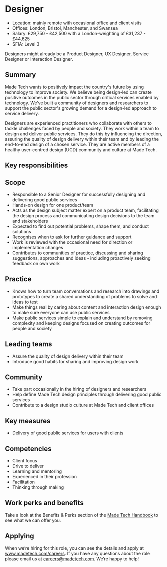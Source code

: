 # Designer

- Location: mainly remote with occasional office and client visits
- Offices: London, Bristol, Manchester, and Swansea
- Salary: £29,750 - £42,500 with a London-weighting of £31,237 - £44,625
- SFIA: Level 3

Designers might already be a Product Designer, UX Designer, Service Designer or Interaction Designer.

## Summary

Made Tech wants to positively impact the country's future by using technology to improve society. We believe being design-led can create positive outcomes in the public sector through critical services enabled by technology. We’ve built a community of designers and researchers to support the public sector's growing demand for a design-led approach to service delivery.

Designers are experienced practitioners who collaborate with others to tackle challenges faced by people and society. They work within a team to design and deliver public services. They do this by influencing the direction, assuring the quality of design delivery within their team and by leading the end-to-end design of a chosen service. They are active members of a healthy user-centred design (UCD) community and culture at Made Tech.

## Key responsibilities

## Scope

- Responsible to a Senior Designer for successfully designing and delivering good public services
- Hands-on design for one product/team
- Acts as the design subject matter expert on a product team, facilitating the design process and communicating design decisions to the team and stakeholders
- Expected to find out potential problems, shape them, and conduct solutions
- Recognises when to ask for further guidance and support
- Work is reviewed with the occasional need for direction or implementation changes
- Contributes to communities of practice, discussing and sharing suggestions, approaches and ideas - including proactively seeking feedback on own work

## Practice

- Knows how to turn team conversations and research into drawings and prototypes to create a shared understanding of problems to solve and ideas to test
- Make things real by caring about content and interaction design enough to make sure everyone can use public services
- Make public services simple to explain and understand by removing complexity and keeping designs focused on creating outcomes for people and society

## Leading teams
- Assure the quality of design delivery within their team
- Introduce good habits for sharing and improving design work 

## Community

- Take part occasionally in the hiring of designers and researchers
- Help define Made Tech design principles through delivering good public services
- Contribute to a design studio culture at Made Tech and client offices

## Key measures

- Delivery of good public services for users with clients

## Competencies

- Client focus
- Drive to deliver
- Learning and mentoring
- Experienced in their profession
- Facilitation
- Thinking through making

## Work perks and benefits

Take a look at the Benefits & Perks section of the [Made Tech Handbook](https://github.com/madetech/handbook/tree/main/benefits) to see what we can offer you. 

## Applying

When we’re hiring for this role, you can see the details and apply at www.madetech.com/careers. If you have any questions about the role please email us at [careers@madetech.com](mailto:careers@madetech.com). We’re happy to help!
